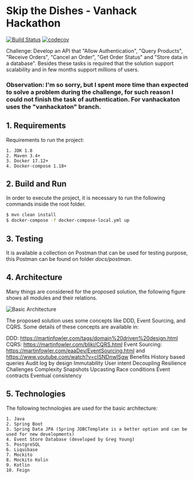 # Skip the Dishes - Vanhack Hackathon

[![Build Status](https://travis-ci.org/bbranquinho/skip-the-dishes.svg?branch=master)](https://travis-ci.org/bbranquinho/skip-the-dishes) [![codecov](https://codecov.io/gh/bbranquinho/skip-the-dishes/branch/master/graph/badge.svg)](https://codecov.io/gh/bbranquinho/skip-the-dishes)

Challenge: Develop an API that "Allow Authentication", "Query Products", "Receive Orders", "Cancel an Order", "Get Order Status" and "Store data in a database". Besides these tasks is required that the solution support scalability and in few months support millions of users.  
  
### **Observation: I'm so sorry, but I spent more time than expected to solve a problem during the challenge, for such reason I could not finish the task of authentication. For vanhackaton uses the "vanhackaton" branch.** 

## 1. Requirements

Requirements to run the project:

    1. JDK 1.8
    2. Maven 3.4+
    3. Docker 17.12+
    4. Docker-compose 1.18+

## 2. Build and Run

In order to execute the project, it is necessary to run the following commands inside the root folder.

```sh
$ mvn clean install
$ docker-compose -f docker-compose-local.yml up
```

## 3. Testing

It is available a collection on Postman that can be used for testing purpose, this Postman can be found on folder *docs/postman*.

## 4. Architecture

Many things are considered for the proposed solution, the following figure shows all modules and their relations.

![Basic Architecture](https://user-images.githubusercontent.com/1013619/37637807-8a7c911e-2be8-11e8-9a09-71091317f36a.png)

The proposed solution uses some concepts like DDD, Event Sourcing, and CQRS. Some details of these concepts are available in:

DDD: https://martinfowler.com/tags/domain%20driven%20design.html
CQRS: https://martinfowler.com/bliki/CQRS.html
Event Sourcing: https://martinfowler.com/eaaDev/EventSourcing.html and https://www.youtube.com/watch?v=cISNDnwlSgw
    Benefits
        History based queries
        Audit log by design
        Immutability
        User intent
        Decoupling
        Resilience
    Challenges
        Complexity
        Snapshots
        Upcasting
        Race conditions
        Event contracts
        Eventual consistency

## 5. Technologies

The following technologies are used for the basic architecture: 

    1. Java
    2. Spring Boot
    3. Spring Data JPA (Spring JDBCTemplate is a better option and can be used for new developments)
    4. Event Store Database (developed by Greg Young)
    5. PostgreSQL
    6. Liquibase
    7. Mockito
    8. Mockito Kolin
    9. Kotlin
    10. Feign

